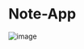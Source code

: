 # Note-App
![image](https://github.com/user-attachments/assets/f74f18ba-b820-438f-8cfc-948717625f79)
